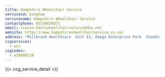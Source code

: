 ```yaml
---
title: Hampshire Wheelchair Service
serviceid: bsngham
servicename: Hampshire Wheelchair Service
contactphone: 03330038071
email: scwcsu.hantswheelchairservice@nhs.net
website: https://www.hampshirewheelchairservice.co.uk/
address: "Millbrook Healthcare  Unit E1, Omega Enterprise Park  Chandler’s Ford Industrial Estate Eastleigh SO53 4SE"
ccgservices:
  - wcs
ccgcodes:
  - e38000118
---
```


{{< ccg_service_detail >}}

